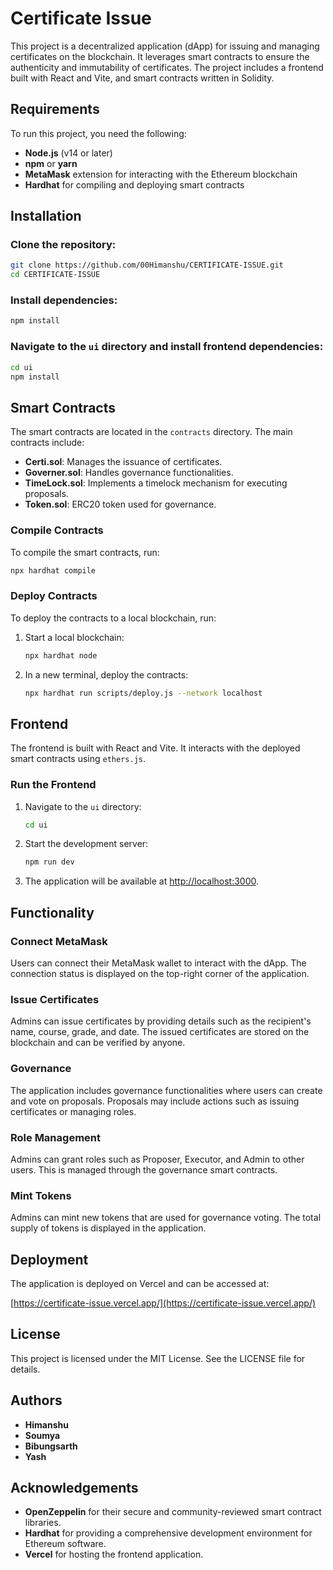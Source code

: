 # Certificate Issue

This project is a decentralized application (dApp) for issuing and managing certificates on the blockchain. It leverages smart contracts to ensure the authenticity and immutability of certificates. The project includes a frontend built with React and Vite, and smart contracts written in Solidity.

## Requirements
To run this project, you need the following:

- **Node.js** (v14 or later)
- **npm** or **yarn**
- **MetaMask** extension for interacting with the Ethereum blockchain
- **Hardhat** for compiling and deploying smart contracts

## Installation

### Clone the repository:
```bash
git clone https://github.com/00Himanshu/CERTIFICATE-ISSUE.git
cd CERTIFICATE-ISSUE
```

### Install dependencies:
```bash
npm install
```

### Navigate to the `ui` directory and install frontend dependencies:
```bash
cd ui
npm install
```

## Smart Contracts
The smart contracts are located in the `contracts` directory. The main contracts include:

- **Certi.sol**: Manages the issuance of certificates.
- **Governer.sol**: Handles governance functionalities.
- **TimeLock.sol**: Implements a timelock mechanism for executing proposals.
- **Token.sol**: ERC20 token used for governance.

### Compile Contracts
To compile the smart contracts, run:
```bash
npx hardhat compile
```

### Deploy Contracts
To deploy the contracts to a local blockchain, run:

1. Start a local blockchain:
   ```bash
   npx hardhat node
   ```

2. In a new terminal, deploy the contracts:
   ```bash
   npx hardhat run scripts/deploy.js --network localhost
   ```

## Frontend
The frontend is built with React and Vite. It interacts with the deployed smart contracts using `ethers.js`.

### Run the Frontend

1. Navigate to the `ui` directory:
   ```bash
   cd ui
   ```

2. Start the development server:
   ```bash
   npm run dev
   ```

3. The application will be available at [http://localhost:3000](http://localhost:3000).

## Functionality

### Connect MetaMask
Users can connect their MetaMask wallet to interact with the dApp. The connection status is displayed on the top-right corner of the application.

### Issue Certificates
Admins can issue certificates by providing details such as the recipient's name, course, grade, and date. The issued certificates are stored on the blockchain and can be verified by anyone.

### Governance
The application includes governance functionalities where users can create and vote on proposals. Proposals may include actions such as issuing certificates or managing roles.

### Role Management
Admins can grant roles such as Proposer, Executor, and Admin to other users. This is managed through the governance smart contracts.

### Mint Tokens
Admins can mint new tokens that are used for governance voting. The total supply of tokens is displayed in the application.

## Deployment
The application is deployed on Vercel and can be accessed at:

[https://certificate-issue.vercel.app/](https://certificate-issue.vercel.app/)

## License
This project is licensed under the MIT License. See the LICENSE file for details.

## Authors
- **Himanshu**
- **Soumya**
- **Bibungsarth**
- **Yash**

## Acknowledgements
- **OpenZeppelin** for their secure and community-reviewed smart contract libraries.
- **Hardhat** for providing a comprehensive development environment for Ethereum software.
- **Vercel** for hosting the frontend application.

